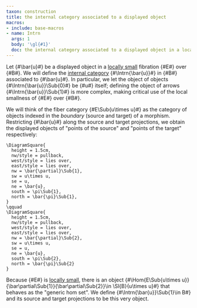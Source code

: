```yaml
---
taxon: construction
title: the internal category associated to a displayed object
macros:
- include: base-macros
- name: Intrn
  args: 1
  body: '\gl{#1}'
  doc: the internal category associated to a displayed object in a locally small category
---
```


Let {#\bar{u}#} be a displayed object in a [locally small](frct-001B) fibration {#E#} over {#B#}. We will define the [internal category](frct-001A) {#\Intrn{\bar{u}}#} in {#B#} associated to {#\bar{u}#}. In particular, we let the object of objects {#\Intrn{\bar{u}}\Sub{0}#} be {#u#} itself; defining the object of arrows {#\Intrn{\bar{u}}\Sub{1}#} is more complex, making critical use of the local smallness of {#E#} over {#B#}.

We will think of the fiber category {#E\Sub{u\times u}#} as the category of objects indexed in the *boundary* (source and target) of a morphism. Restricting {#\bar{u}#} along the source and target projections, we obtain the displayed objects of "points of the source" and "points of the target" respectively:
```render-latex
\DiagramSquare{
  height = 1.5cm,
  nw/style = pullback,
  west/style = lies over,
  east/style = lies over,
  nw = \bar{\partial}\Sub{1},
  sw = u\times u,
  se = u,
  ne = \bar{u},
  south = \pi\Sub{1},
  north = \bar{\pi}\Sub{1},
}
\qquad
\DiagramSquare{
  height = 1.5cm,
  nw/style = pullback,
  west/style = lies over,
  east/style = lies over,
  nw = \bar{\partial}\Sub{2},
  sw = u\times u,
  se = u,
  ne = \bar{u},
  south = \pi\Sub{2},
  north = \bar{\pi}\Sub{2}
}
```

Because {#E#} is [locally small](frct-001B), there is an object
{#\Hom{E\Sub{u\times u}}{\bar\partial\Sub{1}}{\bar\partial\Sub{2}}\in \Sl{B}{u\times u}#} that
behaves as the "generic hom set". We define {#\Intrn{\bar{u}}\Sub{1}\in B#} and its
source and target projections to be this very object.
